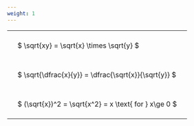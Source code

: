 ```yaml
---
weight: 1
---
```


<style type="text/css">
#T_d1b14 th.col_heading {
  text-align: left;
  font-size: 1em;
}
#T_d1b14 td {
  text-align: left;
  font-size: 1em;
  padding: 1.5em;
}
</style>
<table id="T_d1b14">
  <thead>
  </thead>
  <tbody>
    <tr>
      <td id="T_d1b14_row0_col0" class="data row0 col0" >$ \sqrt{xy} = \sqrt{x} \times \sqrt{y} $</td>
    </tr>
    <tr>
      <td id="T_d1b14_row1_col0" class="data row1 col0" >$ \sqrt{\dfrac{x}{y}} = \dfrac{\sqrt{x}}{\sqrt{y}} $</td>
    </tr>
    <tr>
      <td id="T_d1b14_row2_col0" class="data row2 col0" >$ (\sqrt{x})^2 = \sqrt{x^2} = x \text{ for } x\ge 0 $</td>
    </tr>
  </tbody>
</table>
